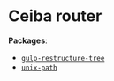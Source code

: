 # Ceiba router

**Packages**:

* [`gulp-restructure-tree`](packages/gulp-restructure-tree)
* [`unix-path`](packages/unix-path)
